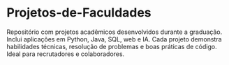 # Projetos-de-Faculdades
Repositório com projetos acadêmicos desenvolvidos durante a graduação. Inclui aplicações em Python, Java, SQL, web e IA. Cada projeto demonstra habilidades técnicas, resolução de problemas e boas práticas de código. Ideal para recrutadores e colaboradores.
